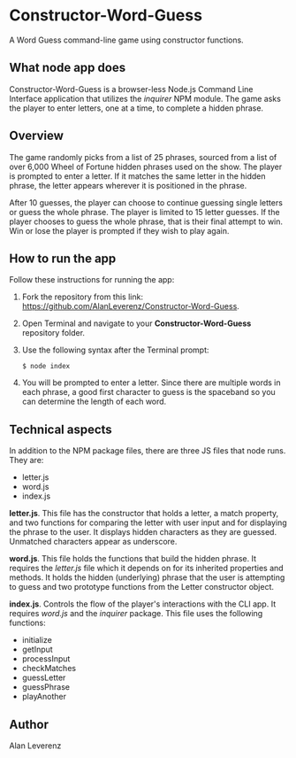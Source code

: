 # Constructor-Word-Guess
A Word Guess command-line game using constructor functions.

## What node app does
Constructor-Word-Guess is a browser-less Node.js Command Line Interface application that utilizes the *inquirer* NPM module. The game asks the player to enter letters, one at a time, to complete a hidden phrase. 

## Overview
The game randomly picks from a list of 25 phrases, sourced from a list of over 6,000 Wheel of Fortune hidden phrases used on the show. The player is prompted to enter a letter. If it matches the same letter in the hidden phrase, the letter appears wherever it is positioned in the phrase. 

After 10 guesses, the player can choose to continue guessing single letters or guess the whole phrase. The player is limited to 15 letter guesses. If the player chooses to guess the whole phrase, that is their final attempt to win. Win or lose the player is prompted if they wish to play again.

## How to run the app
Follow these instructions for running the app:
1. Fork the repository from this link: https://github.com/AlanLeverenz/Constructor-Word-Guess.
2. Open Terminal and navigate to your __Constructor-Word-Guess__ repository folder.
3. Use the following syntax after the Terminal prompt:

    `$ node index`

4. You will be prompted to enter a letter. Since there are multiple words in each phrase, a good first character to guess is the spaceband so you can determine the length of each word.

## Technical aspects

In addition to the NPM package files, there are three JS files that node runs. They are:
* letter.js
* word.js
* index.js

__letter.js__. This file has the constructor that holds a letter, a match property, and two functions for comparing the letter with user input and for displaying the phrase to the user. It displays hidden characters as they are guessed. Unmatched characters appear as underscore. 

__word.js__. This file holds the functions that build the hidden phrase. It requires the *letter.js* file which it depends on for its inherited properties and methods. It holds the hidden (underlying) phrase that the user is attempting to guess and two prototype functions from the Letter constructor object.

__index.js__. Controls the flow of the player's interactions with the CLI app. It requires *word.js* and the *inquirer* package. This file uses the following functions:
* initialize
* getInput
* processInput
* checkMatches
* guessLetter
* guessPhrase
* playAnother

## Author
Alan Leverenz

